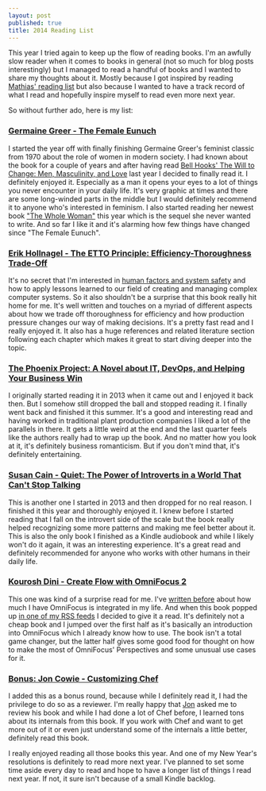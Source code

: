 ```yaml
---
layout: post
published: true
title: 2014 Reading List
---
```


This year I tried again to keep up the flow of reading books. I'm an awfully
slow reader when it comes to books in general (not so much for blog posts
interestingly) but I managed to read a handful of books and I wanted to share
my thoughts about it. Mostly because I got inspired by reading [Mathias'
reading list][mathias] but also because I wanted to have a track record of
what I read and hopefully inspire myself to read even more next year.

So without further ado, here is my list:

### [Germaine Greer - The Female Eunuch][female_eunuch]
I started the year off with finally finishing Germaine Greer's feminist
classic from 1970 about the role of women in modern society. I had known about
the book for a couple of years and after having read [Bell Hooks' The Will to
Change: Men, Masculinity, and Love][hooks] last year I decided to finally read
it. I definitely enjoyed it. Especially as a man it opens your eyes to a lot
of things you never encounter in your daily life. It's very graphic at times
and there are some long-winded parts in the middle but I would definitely
recommend it to anyone who's interested in feminism. I also started reading
her newest book ["The Whole Woman"][whole_woman] this year which is the sequel
she never wanted to write. And so far I like it and it's alarming how few
things have changed since "The Female Eunuch".

### [Erik Hollnagel - The ETTO Principle: Efficiency-Thoroughness Trade-Off][etto]
It's no secret that I'm interested in [human factors and system
safety][human_error] and how to apply lessons learned to our field of creating
and managing complex computer systems. So it also shouldn't be a surprise that
this book really hit home for me. It's well written and touches on a myriad of
different aspects about how we trade off thoroughness for efficiency and how
production pressure changes our way of making decisions. It's a pretty fast
read and I really enjoyed it. It also has a huge references and related
literature section following each chapter which makes it great to start diving
deeper into the topic.

### [The Phoenix Project: A Novel about IT, DevOps, and Helping Your Business Win][phoenix]
I originally started reading it in 2013 when it came out and I enjoyed it back
then. But I somehow still dropped the ball and stopped reading it. I finally
went back and finished it this summer. It's a good and interesting read and
having worked in traditional plant production companies I liked a lot of the
parallels in there. It gets a little weird at the end and the last quarter
feels like the authors really had to wrap up the book. And no matter how you
look at it, it's definitely business romanticism. But if you don't mind that,
it's definitely entertaining.

### [Susan Cain - Quiet: The Power of Introverts in a World That Can't Stop Talking][quiet]
This is another one I started in 2013 and then dropped for no real reason. I
finished it this year and thoroughly enjoyed it. I knew before I started
reading that I fall on the introvert side of the scale but the book really
helped recognizing some more patterns and making me feel better about it. This
is also the only book I finished as a Kindle audiobook and while I likely
won't do it again, it was an interesting experience. It's a great read and
definitely recommended for anyone who works with other humans in their daily
life.

### [Kourosh Dini - Create Flow with OmniFocus 2][of_flow]
This one was kind of a surprise read for me. I've [written before][of_post]
about how much I have OmniFocus is integrated in my life. And when this book
popped up [in one of my RSS feeds][simplicitybliss] I decided to give it a
read. It's definitely not a cheap book and I jumped over the first half as
it's basically an introduction into OmniFocus which I already know how to use.
The book isn't a total game changer, but the latter half gives some good food
for thought on how to make the most of OmniFocus' Perspectives and some
unusual use cases for it.

### [Bonus: Jon Cowie - Customizing Chef][chef]
I added this as a bonus round, because while I definitely read it, I had the
privilege to do so as a reviewer. I'm really happy that [Jon][jcowie] asked me
to review his book and while I had done a lot of Chef before, I learned tons
about its internals from this book. If you work with Chef and want to get more
out of it or even just understand some of the internals a little better,
definitely read this book.


I really enjoyed reading all those books this year. And one of my New Year's
resolutions is definitely to read more next year. I've planned to set some
time aside every day to read and hope to have a longer list of things I read
next year. If not, it sure isn't because of a small Kindle backlog.



[mathias]: http://www.paperplanes.de/2014/12/30/reading-list-2014.html
[female_eunuch]: http://www.amazon.com/Female-Eunuch-Germaine-Greer/dp/006157953X
[whole_woman]: http://www.amazon.com/Whole-Woman-Germaine-Greer/dp/0385720033
[etto]: http://www.amazon.com/ETTO-Principle-Efficiency-Thoroughness-Trade-Off/dp/0754676781/
[phoenix]: http://www.amazon.com/Phoenix-Project-DevOps-Helping-Business/dp/0988262509
[of_flow]: http://www.usingomnifocus.com
[hooks]: http://www.amazon.com/Will-Change-Men-Masculinity-Love/dp/0743456084
[quiet]: http://www.amazon.com/Quiet-Power-Introverts-World-Talking/dp/0307352153
[chef]: http://www.amazon.com/Customizing-Chef-Jon-Cowie/dp/149194935X
[human_error]: http://www.unwiredcouch.com/2014/08/04/human-error-getting-off-the-hook.html
[jcowie]: https://twitter.com/jonlives
[simplicitybliss]: http://simplicitybliss.com
[of_post]: http://www.unwiredcouch.com/2014/05/13/omnifocus.html



